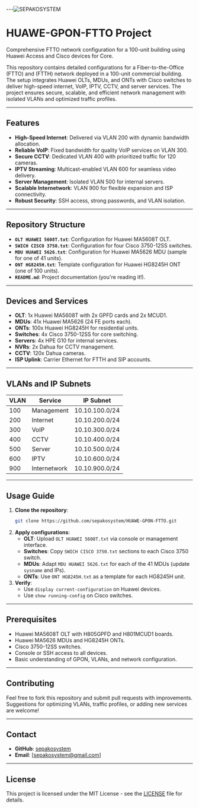 
---![SEPAKOSYSTEM](https://github.com/user-attachments/assets/b762bb86-9efd-444a-82d2-3e2e5b255a6b)


# HUAWE-GPON-FTTO Project  
Comprehensive FTTO network configuration for a 100-unit building using Huawei Access and Cisco devices for Core.

This repository contains detailed configurations for a Fiber-to-the-Office (FTTO) and (FTTH) network deployed in a 100-unit commercial building. The setup integrates Huawei OLTs, MDUs, and ONTs with Cisco switches to deliver high-speed internet, VoIP, IPTV, CCTV, and server services. The project ensures secure, scalable, and efficient network management with isolated VLANs and optimized traffic profiles.

---

## Features  
- **High-Speed Internet**: Delivered via VLAN 200 with dynamic bandwidth allocation.  
- **Reliable VoIP**: Fixed bandwidth for quality VoIP services on VLAN 300.  
- **Secure CCTV**: Dedicated VLAN 400 with prioritized traffic for 120 cameras.  
- **IPTV Streaming**: Multicast-enabled VLAN 600 for seamless video delivery.  
- **Server Management**: Isolated VLAN 500 for internal servers.  
- **Scalable Internetwork**: VLAN 900 for flexible expansion and ISP connectivity.  
- **Robust Security**: SSH access, strong passwords, and VLAN isolation.  

---

## Repository Structure  
- **`OLT HUAWEI 5608T.txt`**: Configuration for Huawei MA5608T OLT.  
- **`SWICH CISCO 3750.txt`**: Configuration for four Cisco 3750-12SS switches.  
- **`MDU HUAWEI 5626.txt`**: Configuration for Huawei MA5626 MDU (sample for one of 41 units).  
- **`ONT HG8245H.txt`**: Template configuration for Huawei HG8245H ONT (one of 100 units).  
- **`README.md`**: Project documentation (you're reading it!).  

---

## Devices and Services  
- **OLT**: 1x Huawei MA5608T with 2x GPFD cards and 2x MCUD1.  
- **MDUs**: 41x Huawei MA5626 (24 FE ports each).  
- **ONTs**: 100x Huawei HG8245H for residential units.  
- **Switches**: 4x Cisco 3750-12SS for core switching.  
- **Servers**: 4x HPE G10 for internal services.  
- **NVRs**: 2x Dahua for CCTV management.  
- **CCTV**: 120x Dahua cameras.  
- **ISP Uplink**: Carrier Ethernet for FTTH and SIP accounts.  

---

## VLANs and IP Subnets  
| VLAN | Service       | IP Subnet          |  
|------|---------------|--------------------|  
| 100  | Management    | 10.10.100.0/24     |  
| 200  | Internet      | 10.10.200.0/24     |  
| 300  | VoIP          | 10.10.300.0/24     |  
| 400  | CCTV          | 10.10.400.0/24     |  
| 500  | Server        | 10.10.500.0/24     |  
| 600  | IPTV          | 10.10.600.0/24     |  
| 900  | Internetwork  | 10.10.900.0/24     |  

---

## Usage Guide  
1. **Clone the repository**:  
   ```bash  
   git clone https://github.com/sepakosystem/HUAWE-GPON-FTTO.git  
   ```  
2. **Apply configurations**:  
   - **OLT**: Upload `OLT HUAWEI 5608T.txt` via console or management interface.  
   - **Switches**: Copy `SWICH CISCO 3750.txt` sections to each Cisco 3750 switch.  
   - **MDUs**: Adapt `MDU HUAWEI 5626.txt` for each of the 41 MDUs (update `sysname` and IPs).  
   - **ONTs**: Use `ONT HG8245H.txt` as a template for each HG8245H unit.  
3. **Verify**:  
   - Use `display current-configuration` on Huawei devices.  
   - Use `show running-config` on Cisco switches.  

---

## Prerequisites  
- Huawei MA5608T OLT with H805GPFD and H801MCUD1 boards.  
- Huawei MA5626 MDUs and HG8245H ONTs.  
- Cisco 3750-12SS switches.  
- Console or SSH access to all devices.  
- Basic understanding of GPON, VLANs, and network configuration.  

---

## Contributing  
Feel free to fork this repository and submit pull requests with improvements. Suggestions for optimizing VLANs, traffic profiles, or adding new services are welcome!  

---

## Contact  
- **GitHub**: [sepakosystem](https://github.com/sepakosystem)  
- **Email**: [sepakosystem@gmail.com]

---

## License  
This project is licensed under the MIT License - see the [LICENSE](LICENSE) file for details.  

   
